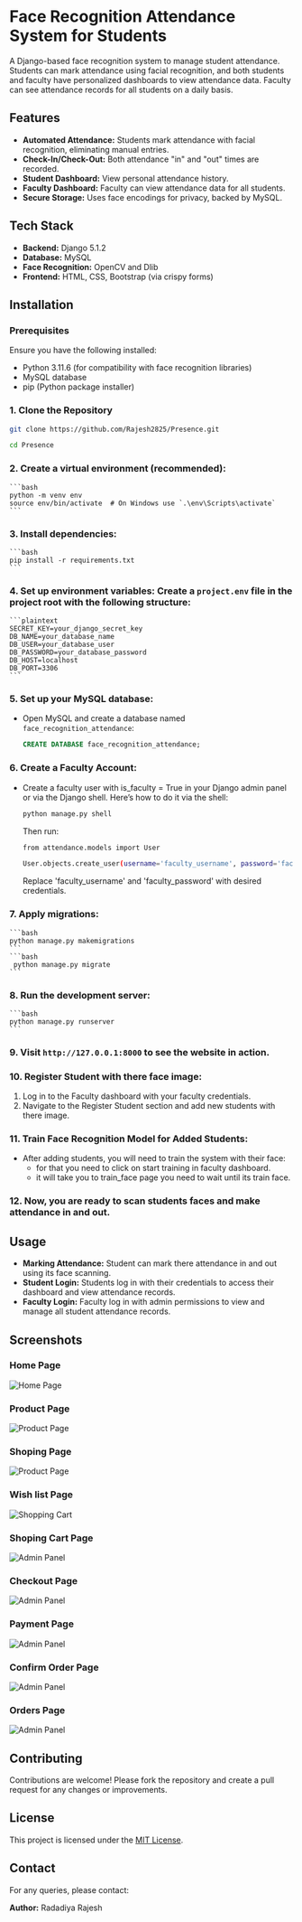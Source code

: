 # Face Recognition Attendance System for Students

A Django-based face recognition system to manage student attendance. Students can mark attendance using facial recognition, and both students and faculty have personalized dashboards to view attendance data. Faculty can see attendance records for all students on a daily basis.

## Features
- **Automated Attendance:** Students mark attendance with facial recognition, eliminating manual entries.
- **Check-In/Check-Out:** Both attendance "in" and "out" times are recorded.
- **Student Dashboard:** View personal attendance history.
- **Faculty Dashboard:** Faculty can view attendance data for all students.
- **Secure Storage:** Uses face encodings for privacy, backed by MySQL.

## Tech Stack
- **Backend:** Django 5.1.2
- **Database:** MySQL
- **Face Recognition:** OpenCV and Dlib
- **Frontend:** HTML, CSS, Bootstrap (via crispy forms)

## Installation

### Prerequisites
Ensure you have the following installed:
- Python 3.11.6 (for compatibility with face recognition libraries)
- MySQL database
- pip (Python package installer)

### 1. Clone the Repository
```bash
git clone https://github.com/Rajesh2825/Presence.git
```
```bash
cd Presence
```


### 2. Create a virtual environment (recommended):
    ```bash
    python -m venv env
    source env/bin/activate  # On Windows use `.\env\Scripts\activate`
    ```

### 3. Install dependencies:
    ```bash
    pip install -r requirements.txt
    ```

### 4. Set up environment variables: Create a `project.env` file in the project root with the following structure:
    ```plaintext
    SECRET_KEY=your_django_secret_key
    DB_NAME=your_database_name
    DB_USER=your_database_user
    DB_PASSWORD=your_database_password
    DB_HOST=localhost
    DB_PORT=3306
    ```

### 5. Set up your MySQL database:
   - Open MySQL and create a database named `face_recognition_attendance`:
     ```sql
     CREATE DATABASE face_recognition_attendance;
     ```
### 6. Create a Faculty Account:
   - Create a faculty user with is_faculty = True in your Django admin panel or via the Django shell. Here’s how to do it via the shell:
     ```bash
     python manage.py shell
     ```
     Then run:
     ```bash
     from attendance.models import User
     ```
     ```bash
     User.objects.create_user(username='faculty_username', password='faculty_password', is_faculty=True)
     ```
     Replace 'faculty_username' and 'faculty_password' with desired credentials.


### 7. Apply migrations:
    ```bash
    python manage.py makemigrations
    ```
    ```bash
     python manage.py migrate
    ```

### 8. Run the development server:
    ```bash
    python manage.py runserver
    ```

### 9. Visit `http://127.0.0.1:8000` to see the website in action.

### 10. Register Student with there face image:
  1. Log in to the Faculty dashboard with your faculty credentials.
  2. Navigate to the Register Student section and add new students with there image.

### 11. Train Face Recognition Model for Added Students:
  - After adding students, you will need to train the system with their face:
    - for that you need to click on start training in faculty dashboard.
    - it will take you to train_face page you need to wait until its train face.

### 12. Now, you are ready to scan students faces and make attendance in and out.

## Usage
- **Marking Attendance:** Student can mark there attendance in and out using its face scanning.
- **Student Login:** Students log in with their credentials to access their dashboard and view attendance records.
- **Faculty Login:** Faculty log in with admin permissions to view and manage all student attendance records.


## Screenshots

### Home Page
![Home Page](website_img/homepage.png)

### Product Page
![Product Page](website_img/product.png)

### Shoping Page
![Product Page](website_img/shop.png)

### Wish list Page
![Shopping Cart](website_img/wishlist.png)

### Shoping Cart Page
![Admin Panel](website_img/cart.png)

### Checkout Page
![Admin Panel](website_img/checkout.png)

### Payment Page
![Admin Panel](website_img/payment.png)

### Confirm Order Page
![Admin Panel](website_img/confirm_order.png)

### Orders Page
![Admin Panel](website_img/order.png)



## Contributing
Contributions are welcome! Please fork the repository and create a pull request for any changes or improvements.

## License
This project is licensed under the [MIT License](https://github.com/sibtc/django-multiple-user-types-example/blob/master/LICENSE).

## Contact
For any queries, please contact:

**Author:** Radadiya Rajesh
